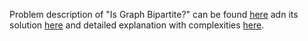 Problem description of "Is Graph Bipartite?" can be found [here](https://leetcode.com/problems/is-graph-bipartite/) adn its solution [here](https://github.com/aurimas13/LeetCode-HackerRank-MAANG/blob/main/LeetCode/Python%20Solutions/Is%20Graph%20Bipartite%3F/graph.py) and detailed explanation with complexities [here](https://leetcode.com/problems/is-graph-bipartite/solutions/3540781/python-solution-well-explained/). 
